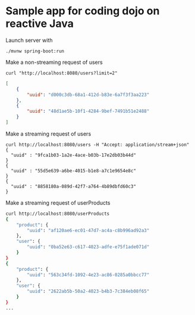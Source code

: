 # Sample app for coding dojo on reactive Java

Launch server with
```
./mvnw spring-boot:run
```

Make a non-streaming request of users
```
curl "http://localhost:8080/users?limit=2"
```
```json
[
    {
        "uuid": "d000c3db-68a1-412d-b83e-6a7f3f3aa223"
    },
    {
        "uuid": "48d1ae5b-10f1-4284-9bef-7491b51e2488"
    }
]
```

Make a streaming request of users
```
curl http://localhost:8080/users -H "Accept: application/stream+json"
{
  "uuid" : "9fca1b03-1a2e-4ace-b03b-17e2db03b44d"
}
{
  "uuid" : "55d5e639-a6be-4015-b1e8-a7c1e9654e8c"
}
{
  "uuid" : "8858180a-089d-42f7-a764-4b89dbfd60c3"
}
```

Make a streaming request of userProducts
```sh
curl http://localhost:8080/userProducts
{
    "product": {
        "uuid": "af120ae6-ec01-47d7-ac4a-c8b996ad92a3"
    },
    "user": {
        "uuid": "0ba52e63-c617-4023-adfe-e75f1ade071d"
    }
}
{
    "product": {
        "uuid": "563c34fd-1092-4e23-ac86-0285a0bbcc77"
    },
    "user": {
        "uuid": "2622ab5b-50a2-4023-b4b3-7c384eb08f65"
    }
}
...
```
